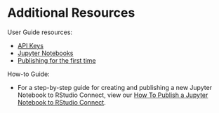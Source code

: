 # Additional Resources

User Guide resources:

- [API Keys](http://docs.rstudio.com/connect/user/api-keys)
- [Jupyter Notebooks](https://docs.rstudio.com/connect/user/#jupyter-notebooks)
- [Publishing for the first time](https://docs.rstudio.com/connect/user/git-backed/#git-backed-publishing)

How-to Guide:

- For a step-by-step guide for creating and publishing a new Jupyter Notebook to
RStudio Connect, view our [How To Publish a Jupyter Notebook to RStudio Connect](https://docs.rstudio.com/how-to-guides/users/basic/publish-jupyter-notebook/).